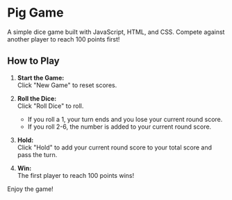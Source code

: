 # Pig Game

A simple dice game built with JavaScript, HTML, and CSS. Compete against another player to reach 100 points first!

## How to Play

1. **Start the Game:**  
   Click "New Game" to reset scores.

2. **Roll the Dice:**  
   Click "Roll Dice" to roll.

   - If you roll a 1, your turn ends and you lose your current round score.
   - If you roll 2-6, the number is added to your current round score.

3. **Hold:**  
   Click "Hold" to add your current round score to your total score and pass the turn.

4. **Win:**  
   The first player to reach 100 points wins!

Enjoy the game!
